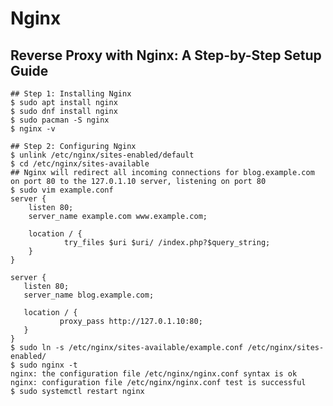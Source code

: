 Nginx
=====

## Reverse Proxy with Nginx: A Step-by-Step Setup Guide

    ## Step 1: Installing Nginx
    $ sudo apt install nginx
    $ sudo dnf install nginx
    $ sudo pacman -S nginx
    $ nginx -v

    ## Step 2: Configuring Nginx
    $ unlink /etc/nginx/sites-enabled/default
    $ cd /etc/nginx/sites-available
    ## Nginx will redirect all incoming connections for blog.example.com on port 80 to the 127.0.1.10 server, listening on port 80
    $ sudo vim example.conf
    server {
        listen 80;
        server_name example.com www.example.com;

        location / {
                try_files $uri $uri/ /index.php?$query_string;
        }
    }

    server {
       listen 80;
       server_name blog.example.com;

       location / {
               proxy_pass http://127.0.1.10:80;
       }
    }
    $ sudo ln -s /etc/nginx/sites-available/example.conf /etc/nginx/sites-enabled/
    $ sudo nginx -t
    nginx: the configuration file /etc/nginx/nginx.conf syntax is ok
    nginx: configuration file /etc/nginx/nginx.conf test is successful
    $ sudo systemctl restart nginx
